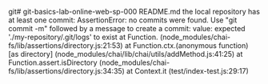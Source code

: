 git# git-basics-lab-online-web-sp-000
README.md
the local repository
       has at least one commit:
     AssertionError: no commits were found.  Use "git commit -m" followed by a message to create a commit: value: expected './my-repository/.git/logs' to exist
      at Function.<anonymous> (node_modules/chai-fs/lib/assertions/directory.js:21:53)
      at Function.ctx.(anonymous function) [as directory] (node_modules/chai/lib/chai/utils/addMethod.js:41:25)
      at Function.assert.isDirectory (node_modules/chai-fs/lib/assertions/directory.js:34:35)
      at Context.it (test/index-test.js:29:17)
